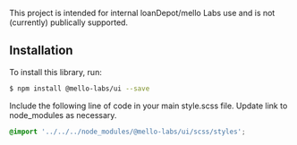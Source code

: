This project is intended for internal loanDepot/mello Labs use and is not (currently) publically supported. 

## Installation

To install this library, run:

```bash
$ npm install @mello-labs/ui --save
```

Include the following line of code in your main style.scss file. Update link to node_modules as necessary.

```scss
@import '../../../node_modules/@mello-labs/ui/scss/styles';
```
